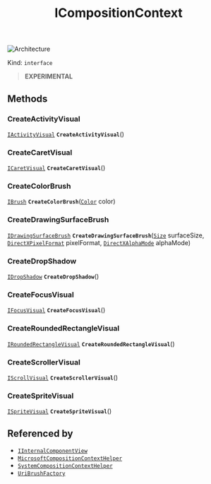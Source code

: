 ﻿---
id: ICompositionContext
title: ICompositionContext
---

![Architecture](https://img.shields.io/badge/architecture-new_only-blue)

Kind: `interface`

> **EXPERIMENTAL**

## Methods
### CreateActivityVisual
[`IActivityVisual`](IActivityVisual) **`CreateActivityVisual`**()

### CreateCaretVisual
[`ICaretVisual`](ICaretVisual) **`CreateCaretVisual`**()

### CreateColorBrush
[`IBrush`](IBrush) **`CreateColorBrush`**([`Color`](https://docs.microsoft.com/uwp/api/Windows.UI.Color) color)

### CreateDrawingSurfaceBrush
[`IDrawingSurfaceBrush`](IDrawingSurfaceBrush) **`CreateDrawingSurfaceBrush`**([`Size`](https://docs.microsoft.com/uwp/api/Windows.Foundation.Size) surfaceSize, [`DirectXPixelFormat`](https://docs.microsoft.com/uwp/api/Windows.Graphics.DirectX.DirectXPixelFormat) pixelFormat, [`DirectXAlphaMode`](https://docs.microsoft.com/uwp/api/Windows.Graphics.DirectX.DirectXAlphaMode) alphaMode)

### CreateDropShadow
[`IDropShadow`](IDropShadow) **`CreateDropShadow`**()

### CreateFocusVisual
[`IFocusVisual`](IFocusVisual) **`CreateFocusVisual`**()

### CreateRoundedRectangleVisual
[`IRoundedRectangleVisual`](IRoundedRectangleVisual) **`CreateRoundedRectangleVisual`**()

### CreateScrollerVisual
[`IScrollVisual`](IScrollVisual) **`CreateScrollerVisual`**()

### CreateSpriteVisual
[`ISpriteVisual`](ISpriteVisual) **`CreateSpriteVisual`**()

## Referenced by
- [`IInternalComponentView`](IInternalComponentView)
- [`MicrosoftCompositionContextHelper`](MicrosoftCompositionContextHelper)
- [`SystemCompositionContextHelper`](SystemCompositionContextHelper)
- [`UriBrushFactory`](UriBrushFactory)

